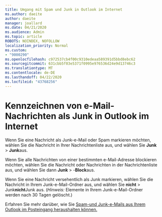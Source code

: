 ```yaml
---
title: Umgang mit Spam und Junk in Outlook im Internet
ms.author: daeite
author: daeite
manager: joallard
ms.date: 04/21/2020
ms.audience: Admin
ms.topic: article
ROBOTS: NOINDEX, NOFOLLOW
localization_priority: Normal
ms.custom:
- "9000290"
ms.openlocfilehash: c972537cb4f00c9310edeaa589391d5bbd8ebc62
ms.sourcegitcommit: 631cbb5f03e5371f0995e976536d24e9d13746c3
ms.translationtype: MT
ms.contentlocale: de-DE
ms.lasthandoff: 04/22/2020
ms.locfileid: "43768256"
---
```

# <a name="mark-email-messages-as-junk-in-outlook-on-the-web"></a>Kennzeichnen von e-Mail-Nachrichten als Junk in Outlook im Internet

Wenn Sie eine Nachricht als Junk-e-Mail oder Spam markieren möchten, wählen Sie die Nachricht in Ihrer Nachrichtenliste aus, und wählen Sie **Junk** > **Junk**aus.

Wenn Sie alle Nachrichten von einer bestimmten e-Mail-Adresse blockieren möchten, wählen Sie die Nachricht oder Nachrichten in der Nachrichtenliste aus, und wählen Sie dann **Junk** > -**Block**aus.

Wenn Sie eine Nachricht versehentlich als Junk markieren, wählen Sie die Nachricht in Ihrem Junk-e-Mail-Ordner aus, und wählen Sie **nicht** > Junk**nicht**Junk aus. (*Hinweis:* Elemente in Ihrem Junk-e-Mail-Ordner werden nach 30 Tagen gelöscht.)

Erfahren Sie mehr darüber, wie Sie [Spam-und Junk-e-Mails aus Ihrem Outlook im Posteingang heraushalten können.](https://support.office.com/article/db786e79-54e2-40cc-904f-d89d57b7f41d)